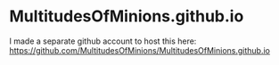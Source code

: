 # MultitudesOfMinions.github.io

I made a separate github account to host this here: https://github.com/MultitudesOfMinions/MultitudesOfMinions.github.io
